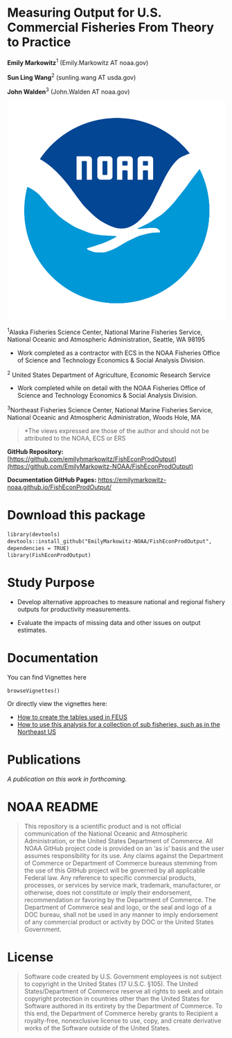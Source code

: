 Measuring Output for U.S. Commercial Fisheries From Theory to Practice
======================================================================

**Emily Markowitz**<sup>1</sup> (Emily.Markowitz AT noaa.gov)

**Sun Ling Wang**<sup>2</sup> (sunling.wang AT usda.gov)

**John Walden**<sup>3</sup> (John.Walden AT noaa.gov)

![NOAA logo](./docs/www/noaa_logo.gif)

<sup>1</sup>Alaska Fisheries Science Center, National Marine Fisheries
Service, National Oceanic and Atmospheric Administration, Seattle, WA
98195

-   Work completed as a contractor with ECS in the NOAA Fisheries Office
    of Science and Technology Economics & Social Analysis Division.

<sup>2</sup> United States Department of Agriculture, Economic Research
Service

-   Work completed while on detail with the NOAA Fisheries Office of
    Science and Technology Economics & Social Analysis Division.

<sup>3</sup>Northeast Fisheries Science Center, National Marine
Fisheries Service, National Oceanic and Atmospheric Administration,
Woods Hole, MA

> \*The views expressed are those of the author and should not be
> attributed to the NOAA, ECS or ERS

**GitHub Repository:**
[https://github.com/emilyhmarkowitz/FishEconProdOutput](https://github.com/EmilyMarkowitz-NOAA/FishEconProdOutput)

**Documentation GitHub Pages:**
<https://emilymarkowitz-noaa.github.io/FishEconProdOutput/>

Download this package
=====================

    library(devtools)
    devtools::install_github("EmilyMarkowitz-NOAA/FishEconProdOutput", dependencies = TRUE)
    library(FishEconProdOutput)

Study Purpose
=============

-   Develop alternative approaches to measure national and regional
    fishery outputs for productivity measurements.

-   Evaluate the impacts of missing data and other issues on output
    estimates.

Documentation
=============

You can find Vignettes here

    browseVignettes()

Or directly view the vignettes here:

-   [How to create the tables used in
    FEUS](https://emilymarkowitz-noaa.github.io/FishEconProdOutput/articles/FEUS-tables.html)
-   [How to use this analysis for a collection of sub fisheries, such as
    in the Northeast
    US](https://emilymarkowitz-noaa.github.io/FishEconProdOutput/articles/NEFSC-Fishery.html)

Publications
============

*A publication on this work in forthcoming.*

NOAA README
===========

> This repository is a scientific product and is not official
> communication of the National Oceanic and Atmospheric Administration,
> or the United States Department of Commerce. All NOAA GitHub project
> code is provided on an ‘as is’ basis and the user assumes
> responsibility for its use. Any claims against the Department of
> Commerce or Department of Commerce bureaus stemming from the use of
> this GitHub project will be governed by all applicable Federal law.
> Any reference to specific commercial products, processes, or services
> by service mark, trademark, manufacturer, or otherwise, does not
> constitute or imply their endorsement, recommendation or favoring by
> the Department of Commerce. The Department of Commerce seal and logo,
> or the seal and logo of a DOC bureau, shall not be used in any manner
> to imply endorsement of any commercial product or activity by DOC or
> the United States Government.

License
=======

> Software code created by U.S. Government employees is not subject to
> copyright in the United States (17 U.S.C. §105). The United
> States/Department of Commerce reserve all rights to seek and obtain
> copyright protection in countries other than the United States for
> Software authored in its entirety by the Department of Commerce. To
> this end, the Department of Commerce hereby grants to Recipient a
> royalty-free, nonexclusive license to use, copy, and create derivative
> works of the Software outside of the United States.
